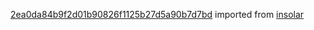 [2ea0da84b9f2d01b90826f1125b27d5a90b7d7bd](https://github.com/insolar/insolar/commit/2ea0da84b9f2d01b90826f1125b27d5a90b7d7bd) imported from [insolar](https://github.com/insolar/insolar)
